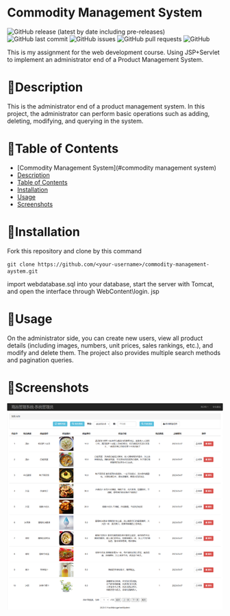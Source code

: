 # Commodity Management System

![GitHub release (latest by date including pre-releases)](https://img.shields.io/github/v/release/navendu-pottekkat/awesome-readme?include_prereleases)  ![GitHub last commit](https://img.shields.io/github/last-commit/navendu-pottekkat/awesome-readme)  ![GitHub issues](https://img.shields.io/github/issues-raw/navendu-pottekkat/awesome-readme)  ![GitHub pull requests](https://img.shields.io/github/issues-pr/navendu-pottekkat/awesome-readme)  ![GitHub](https://img.shields.io/github/license/navendu-pottekkat/awesome-readme)

This is my assignment for the web development course. Using JSP+Servlet to implement an administrator end of a Product Management System.

# 📃Description

This is the administrator end of a product management system. In this project, the administrator can perform basic operations such as adding, deleting, modifying, and querying in the system.

# 📝Table of Contents

- [Commodity Management System](#commodity management system)
- [Description](#description)
- [Table of Contents](#table-of-contents)
- [Installation](#installation)
- [Usage](#usage)
- [Screenshots](#screenshots)

# 🚀Installation

Fork this repository and clone by this command

```shell
git clone https://github.com/<your-username>/commodity-management-aystem.git
```

import webdatabase.sql into your database, start the server with Tomcat, and open the interface through WebContent\login. jsp

# 💼Usage

On the administrator side, you can create new users, view all product details (including images, numbers, unit prices, sales rankings, etc.), and modify and delete them. The project also provides multiple search methods and pagination queries.

# 📸Screenshots

![image-20231030110811347](.\image-20231030110811347.png)

